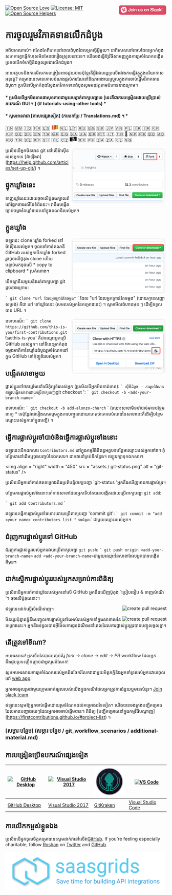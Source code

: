 [![Open Source Love](https://badges.frapsoft.com/os/v1/open-source.svg?v=103)](https://github.com/ellerbrock/open-source-badges/)
[<img align="right" width="150" src="assets/join-slack-team.png">](https://join.slack.com/t/firstcontributors/shared_invite/enQtMzE1MTYwNzI3ODQ0LTZiMDA2OGI2NTYyNjM1MTFiNTc4YTRhZTg4OWZjMzA0ZWZmY2UxYzVkMzI1ZmVmOWI4ODdkZWQwNTM2NDVmNjY)
[![License: MIT](https://img.shields.io/badge/License-MIT-green.svg)](https://opensource.org/licenses/MIT)
[![Open Source Helpers](https://www.codetriage.com/roshanjossey/first-contributions/badges/users.svg)](https://www.codetriage.com/roshanjossey/first-contributions)

# ការចូលរួមវិភាគទានលើកដំបូង

វាពិបាកណាស់។ វាតែងតែពិបាកនៅពេលដំបូងដែលអ្នកធ្វើអ្វីមួយ។ ជាពិសេសនៅពេលដែលអ្នកកំពុងសហការគ្នាធ្វើកំហុសមិនមែនជារឿងស្រួលនោះទេ។ យើងចង់ធ្វើឱ្យវិធីសាមញ្ញក្នុងការរួមចំណែកបង្កើតប្រភពបើកចំហថ្មីនិងចូលរួមជាលើកដំបូង។

អានអត្ថបទនិងការមើលការបង្រៀនអាចជួយបានប៉ុន្តែតើអ្វីដែលល្អប្រសើរជាងការធ្វើវត្ថុក្នុងបរិយាកាសអនុវត្ត? គម្រោងនេះមានគោលបំណងផ្តល់ការណែនាំនិងភាពងាយស្រួលក្នុងការចាប់ផ្តើមវិភាគទានដំបូង។ ប្រសិនបើអ្នកកំពុងស្វែងរកវិភាគទានដំបូងសូមអនុវត្តតាមជំហានខាងក្រោម។

#### * ប្រសិនបើអ្នកមិនមានផាសុខភាពជាមួយបន្ទាត់ពាក្យបញ្ជាទេ [នេះគឺជាការបង្រៀនដោយប្រើប្រាស់ឧបករណ៍ GUI ។ ] (# tutorials-using-other tools) *

#### * សូមអានវាជា [ភាសាផ្សេងទៀត] (ការបកប្រែ / Translations.md) ។ *

[🇮🇳](translations/Translations.md)
[🇲🇲](translations/README.mm_unicode.md)
[🇮🇩](translations/README.id.md)
[🇫🇷](translations/README.fr.md)
[🇪🇸](translations/README.es.md)
[<img src="assets/catalan1.png" width="22">](translations/README.ca.md)
[🇳🇱](translations/README.nl.md)
[🇱🇹](translations/README.lt.md)
[🇷🇺](translations/README.ru.md)
[🇧🇬](translations/README.bg.md)
[:slovakia:](translations/README.slk.md)
[🇯🇵](translations/README.ja.md)
[🇻🇳](translations/README.vn.md)
[🇵🇱](translations/README.pl.md)
[🇮🇷](translations/README.fa.md)
[🇮🇷](translations/README.fa.en.md)
[🇰🇷 🇰🇵](translations/README.ko.md)
[🇩🇪](translations/README.de.md)
[🇩🇰](translations/README.da.md)
[🇨🇳](translations/README.chs.md)
[🇹🇼](translations/README.cht.md)
[🇬🇷](translations/README.gr.md)
[🇪🇬](translations/README.eg.md)
[🇸🇦](translations/README.ar.md)
[🇺🇦](translations/README.ua.md)
[🇧🇷](translations/README.pt_br.md)
[🇵🇹](translations/README.pt-pt.md)
[🇮🇹](translations/README.it.md)
[🇹🇭](translations/README.th.md)
[🏴](translations/README.gl.md)
[🇳🇵](translations/README.np.md)
[🇵🇰](translations/README.ur.md)
[:bangladesh:](translations/README.bn.md)
[🇲🇩 🇷🇴](translations/README.ro.md)
[🇹🇷](translations/README.tr.md)
[🇸🇪](translations/README.se.md)
[🇲🇾](translations/README.my.md)
[:slovenia:](translations/README.sl.md)
[🇮🇱](translations/README.hb.md)
[🇨🇿](translations/README.cs.md)
[<img src="assets/pirate.png" width="22">](translations/README.en-pirate.md)
[🇲🇽](translations/README.mx.md)
[🇵🇭](translations/README.tl.md)
[🇿🇦](translations/README.zul.md)
[🇿🇦](translations/README.afk.md)
[🇰🇪](translations/README.kws.md)
[🇳🇬](translations/README.igb.md)


<img align="right" width="300" src="assets/fork.png" alt="fork this repository" />

ប្រសិនបើអ្នកមិនមាន git នៅលើម៉ាស៊ីនរបស់អ្នកទេ [ដំឡើងវា] (https://help.github.com/articles/set-up-git/) ។

## ផ្ទុកឃ្លាំងនេះ

ទាញឃ្លាំងនេះដោយចុចលើប៊ូតុងក្បាលរាំនៅផ្នែកខាងលើនៃទំព័រនេះ។
វានឹងបង្កើតច្បាប់ចម្លងនៃឃ្លាំងនេះនៅក្នុងគណនីរបស់អ្នក។

## ក្លូនឃ្លាំង
<img align="right" width="300" src="assets/clone.png" alt="clone this repository" />


ឥឡូវនេះ clone ឃ្លាំង forked ទៅម៉ាស៊ីនរបស់អ្នក។ ចូលទៅកាន់គណនី GitHub របស់អ្នកបើកឃ្លាំង forked រួចចុចលើប៊ូតុង clone ហើយបន្ទាប់មកចុចលើ * copy to clipboard * រូបតំណាង។

បើកស្ថានីយមួយនិងរត់ពាក្យបញ្ជា git ដូចខាងក្រោម:

`` `
git clone "url ដែលអ្នកគ្រាន់តែចម្លង"
`` `
ដែល "url ដែលអ្នកគ្រាន់តែចម្លង" (ដោយគ្មានសញ្ញាសម្រង់) គឺជា url ទៅឃ្លាំងនេះ (សមរបស់អ្នកនៃគម្រោងនេះ) ។ សូមមើលជំហានមុន ៗ ដើម្បីទទួលបាន URL ។

<img align="right" width="300" src="assets/copy-to-clipboard.png" alt="copy URL to clipboard" />


ឧទាហរណ៍:
`` `
git clone https://github.com/this-is-you/first-contributions.git
`` `
ដែល `this-is-you` គឺជាឈ្មោះអ្នកប្រើ GitHub របស់អ្នក។ នៅទីនេះអ្នកកំពុងចម្លងមាតិកានៃឃ្លាំងដំបូងរួមចំណែកនៅក្នុង GitHub ទៅកុំព្យូទ័ររបស់អ្នក។

## បង្កើតសាខាមួយ

ផ្លាស់ប្តូរទៅថតឃ្លាំងនៅលើកុំព្យូទ័ររបស់អ្នក (ប្រសិនបើអ្នកមិនទាន់មាន):
`` `
ស៊ីឌីដំបូង - ការរួមចំណែក
`` `
ឥឡូវបង្កើតសាខាដោយប្រើពាក្យបញ្ជា `git checkout ':
`` `
git checkout -b <add-your-branch-name>
`` `

ឧទាហរណ៍:
`` `
git checkout -b add-alonzo-church
`` `
(ឈ្មោះសាខាមិនចាំបាច់មានបន្ថែមពាក្យ * ទេប៉ុន្តែវាជារឿងសមល្មមក្នុងការបញ្ចូលដោយហេតុថាគោលបំណងនៃសាខានេះគឺដើម្បីបន្ថែមឈ្មោះរបស់អ្នកទៅក្នុងបញ្ជី) ។

## ធ្វើការផ្លាស់ប្តូរចាំបាច់និងធ្វើការផ្លាស់ប្ដូរទាំងនោះ
ឥឡូវនេះបើកឯកសារ `Contributors.md` នៅក្នុងកម្មវិធីនិពន្ធអត្ថបទបន្ថែមឈ្មោះរបស់អ្នកទៅវា។ កុំបន្ថែមវានៅដើមឬចុងបញ្ចប់នៃឯកសារ។ ដាក់វានៅគ្រប់ទីកន្លែង។ ឥឡូវរក្សាទុកឯកសារ។

<img align = "right" width = "450" ​​src = "assets / git-status.png" alt = "git-status" />


ប្រសិនបើអ្នកទៅកាន់ថតគម្រោងនិងប្រតិបត្តិពាក្យបញ្ជា `git-status 'អ្នកនឹងឃើញមានការផ្លាស់ប្តូរ។

បន្ថែមការផ្លាស់ប្ដូរទាំងនោះទៅកាន់សាខាដែលអ្នកទើបតែបានបង្កើតដោយប្រើពាក្យបញ្ជា `git add`:

`` `
git add Contributors.md
`` `

ឥឡូវនេះធ្វើការផ្លាស់ប្ដូរទាំងនោះដោយប្រើពាក្យបញ្ជា 'commit git':
`` `
git commit -m "add <your name> contributors list "
`` `
ការជំនួស `<your name>` ជាមួយឈ្មោះរបស់អ្នក។

## ជំរុញការផ្លាស់ប្តូរទៅ GitHub

ជំរុញការផ្លាស់ប្តូររបស់អ្នកដោយប្រើពាក្យបញ្ជា `git push`:
`` `
git push origin <add-your-branch-name>
`` `
add <add-your-branch-name> `ជាមួយឈ្មោះនៃសាខាដែលអ្នកបានបង្កើតពីមុន។

## ដាក់ស្នើការផ្លាស់ប្តូររបស់អ្នកសម្រាប់ការពិនិត្យ

ប្រសិនបើអ្នកទៅកាន់ឃ្លាំងរបស់អ្នកនៅលើ GitHub អ្នកនឹងឃើញប៊ូតុង `ប្រៀបធៀប & ទាញសំណើ '។ ចុចលើប៊ូតុងនោះ។

<img style = "float: right;" src = "properties / compare-and-pull.png" alt = "create pull request" />

ឥឡូវនេះដាក់ស្នើសំណើទាញ។

<img style = "float: right;" src = "assets / submit-pull-request.png" alt = "create pull request" />

មិនយូរប៉ុន្មានខ្ញុំនឹងបញ្ចូលការផ្លាស់ប្ដូរទាំងអស់របស់អ្នកទៅក្នុងសាខាមេនៃគម្រោងនេះ។ អ្នកនឹងទទួលបានអ៊ីម៉ែលការជូនដំណឹងនៅពេលដែលការផ្លាស់ប្តូរត្រូវបានបញ្ចូលចូលគ្នា។

## តើត្រូវទៅទីណា?
អបអរសាទរ! អ្នកទើបតែបានបញ្ចប់គំរូ _fork -> clone -> edit -> PR_ workflow ដែលអ្នកនឹងជួបប្រទះញឹកញាប់ជាអ្នករួមចំណែក!

សូមអបអរសាទរការរួមចំណែករបស់អ្នកនិងចែករំលែកវាជាមួយមិត្តភក្តិនិងអ្នកគាំទ្ររបស់អ្នកដោយចូលទៅ [web app](https://firstcontributions.github.io/#social-share).

អ្នកអាចចូលរួមជាមួយក្រុមរអាក់រអួលរបស់យើងក្នុងករណីដែលអ្នកត្រូវការជំនួយឬមានសំនួរ។ [Join slack team](https://join.slack.com/t/firstcontributors/shared_invite/enQtMzE1MTYwNzI3ODQ0LTZiMDA2OGI2NTYyNjM1MTFiNTc4YTRhZTg4OWZjMzA0ZWZmY2UxYzVkMzI1ZmVmOWI4ODdkZWQwNTM2NDVmNjY).

ឥឡូវនេះសូមឱ្យអ្នកចាប់ផ្តើមដោយរួមចំណែកដល់គម្រោងដទៃទៀត។ យើងបានចងក្រងបញ្ជីគម្រោងដែលមានបញ្ហាងាយៗដែលអ្នកអាចចាប់ផ្តើមបាន។ ពិនិត្យ [បញ្ជីគម្រោងនៅក្នុងកម្មវិធីបណ្ដាញ] (https://firstcontributions.github.io/#project-list) ។

### [សម្ភារៈបន្ថែម] (សម្ភារៈបន្ថែម / git_workflow_scenarios / additional-material.md)


## ការបង្រៀនប្រើឧបករណ៍ផ្សេងទៀត
|<a href="github-desktop-tutorial.md"><img alt="GitHub Desktop" src="https://desktop.github.com/images/desktop-icon.svg" width="100"></a>|<a href="github-windows-vs2017-tutorial.md"><img alt="Visual Studio 2017" src="https://www.visualstudio.com/wp-content/uploads/2017/11/microsoft-visual-studio.svg" width="100"></a>|<a href="gitkraken-tutorial.md"><img alt="GitKraken" src="/assets/gk-icon.png" width="100"></a>|<a href="github-windows-vs-code-tutorial.md"><img alt="VS Code" src="https://upload.wikimedia.org/wikipedia/commons/2/2d/Visual_Studio_Code_1.18_icon.svg" width=100></a>|
|---|---|---|---|
|[GitHub Desktop](github-desktop-tutorial.md)|[Visual Studio 2017](github-windows-vs2017-tutorial.md)|[GitKraken](gitkraken-tutorial.md)|[Visual Studio Code](github-windows-vs-code-tutorial.md)|

## ការលើកកម្ពស់ខ្លួនឯង

ប្រសិនបើអ្នកចូលចិត្តគម្រោងនេះសូមដាក់វានៅលើវា[GitHub](https://github.com/Roshanjossey/first-contributions).
If you're feeling especially charitable, follow [Roshan](https://roshanjossey.github.io/) on
[Twitter](https://twitter.com/sudo__bangbang) and
[GitHub](https://github.com/roshanjossey).

<a href="http://saasgrids.com"> <img alt="https://app.saasgrids.com" src="assets/saasgrids-banner.png" width="500"></a>